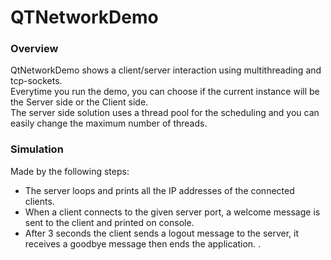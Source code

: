 # QTNetworkDemo

### Overview

QtNetworkDemo shows a client/server interaction using multithreading and tcp-sockets.  
Everytime you run the demo, you can choose if the current instance will be the Server side or the Client side.  
The server side solution uses a thread pool for the scheduling and you can easily change the maximum number of threads.  


### Simulation

Made by the following steps:

- The server loops and prints all the IP addresses of the connected clients.
- When a client connects to the given server port, a welcome message is sent to the client and printed on console.
- After 3 seconds the client sends a logout message to the server, it receives a goodbye message then ends the application.
.
